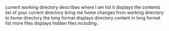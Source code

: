 current working directory describes where I am
list it displays the contents list of your current directory
bring me home changes from working directory to home directory
the long format displays directory content in long format
list more files displays hidden files including .
